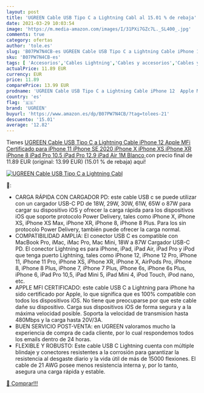 ```yaml
---
layout: post
title: 'UGREEN Cable USB Tipo C a Lightning Cabl al 15.01 % de rebaja'
date: 2021-03-29 10:03:54
image: 'https://m.media-amazon.com/images/I/31PXi7GZc7L._SL400_.jpg'
comments: true
category: ofertas
author: 'tole.es'
slug: 'B07PW7N4CB-es UGREEN Cable USB Tipo C a Lightning Cable iPhone 12 Apple...'
sku: 'B07PW7N4CB-es'
tags: [ 'Accesorios','Cables Lightning','Cables y accesorios','Cables y conectores','Informática','apple','ipad','iphone','ugreen', ]
actualPrice: 11.89 EUR
currency: EUR
price: 11.89
comparePrice: 13.99 EUR
prodname: 'UGREEN Cable USB Tipo C a Lightning Cable iPhone 12  Apple MFi Certificado  para iPhone 11 iPhone SE 2020  iPhone X  iPhone XS  iPhone XR  iPhone 8  iPad Pro 10.5  iPad Pro 12.9  iPad Air 1M Blanco '
country: 'es'
flag: '🇪🇸'
brand: 'UGREEN'
buyurl: 'https://www.amazon.es/dp/B07PW7N4CB/?tag=tolees-21'
descuento: '15.01'
average: '12.82'
---
```


Tienes [UGREEN Cable USB Tipo C a Lightning Cable iPhone 12  Apple MFi Certificado  para iPhone 11 iPhone SE 2020  iPhone X  iPhone XS  iPhone XR  iPhone 8  iPad Pro 10.5  iPad Pro 12.9  iPad Air 1M Blanco ](https://www.amazon.es/dp/B07PW7N4CB/?tag=tolees-21) con precio final de  11.89 EUR (original: 13.99 EUR) (15.01 %  de rebaja) aqui!

[![UGREEN Cable USB Tipo C a Lightning Cabl](https://m.media-amazon.com/images/I/31PXi7GZc7L._SL400_.jpg)](https://www.amazon.es/dp/B07PW7N4CB/?tag=tolees-21)

🔎:

- CARGA RÁPIDA CON CARGADOR PD: este cable USB c se puede utilizar con un cargador USB-C PD de 18W, 29W, 30W, 61W, 65W o 87W para cargar su dispositivo iOS y ofrecer la carga rápida para los dispositivos iOS que soporte protocolo Power Delivery, tales como iPhone X, iPhone XS, iPhone XS Max, iPhone XR, iPhone 8, iPhone 8 Plus. Para los sin protocolo Power Delivery, también puede ofrecer la carga normal.
- COMPATIBILIDAD AMPLIA: El conector USB C es compatible con MacBook Pro, iMac, iMac Pro, Mac Mini, 18W a 87W Cargador USB-C PD. El conector Lightning es para iPhone, iPad, iPad Air, iPad Pro y iPod que tenga puerto Lightning, tales como iPhone 12, iPhone 12 Pro, iPhone 11, iPhone 11 Pro, iPhone XS, iPhone XR, iPhone X, AirPods Pro, iPhone 8, iPhone 8 Plus, iPhone 7, iPhone 7 Plus, iPhone 6s, iPhone 6s Plus, iPhone 6, iPad Pro 10,5, iPad Mini 5, iPad Mini 4, iPod Touch, iPod nano, etc.
- APPLE MFI CERTIFICADO: este cable USB C a Lightning para iPhone ha sido certificado por Apple, lo que significa que es 100% compatible con todos los dispositivos iOS. No tiene que preocuparse por que este cable dañe su dispositivo. Carga sus dispositivos iOS de forma segura y a la máxima velocidad posible. Soporta la velocidad de transmision hasta 480Mbps y la carga hasta 20V/3A.
- BUEN SERVICIO POST-VENTA: en UGREEN valoramos mucho la experiencia de compra de cada cliente, por lo cual respondemos todos los emails dentro de 24 horas.
- FLEXIBLE Y ROBUSTO: Este cable USB C Lightning cuenta con múltiple blindaje y conectores resistentes a la corrosión para garantizar la resistencia al desgaste diario y la vida útil de más de 15000 flexiones. El cable de 21 AWG posee menos resistencia interna y, por lo tanto, asegura una carga rápida y estable.

[🛒 Comprar!!!](https://www.amazon.es/dp/B07PW7N4CB/?tag=tolees-21)
